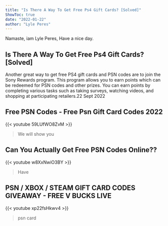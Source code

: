 ```yaml
---
title: "Is There A Way To Get Free Ps4 Gift Cards? [Solved]"
ShowToc: true 
date: "2022-01-22"
author: "Lyle Peres" 
---
```


Namaste, iam Lyle Peres, Have a nice day.
## Is There A Way To Get Free Ps4 Gift Cards? [Solved]
Another great way to get free PS4 gift cards and PSN codes are to join the Sony Rewards program. This program allows you to earn points which can be redeemed for PSN codes and other prizes. You can earn points by completing various tasks such as taking surveys, watching videos, and shopping at participating retailers.22 Sept 2022

## Free PSN Codes - Free Psn Gift Card Codes 2022
{{< youtube 59LUfWO8ZvM >}}
>We will show you 

## Can You Actually Get Free PSN Codes Online??
{{< youtube w8XxNwiO3BY >}}
>Have

## PSN / XBOX / STEAM GIFT CARD CODES GIVEAWAY - FREE V BUCKS LIVE
{{< youtube xp22fsHkwv4 >}}
>psn card

